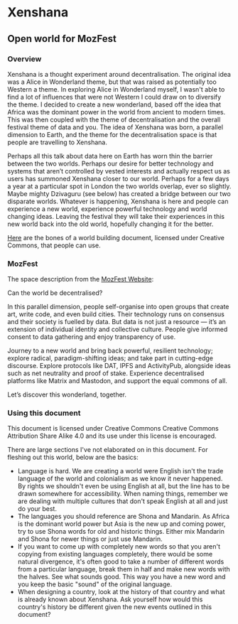 # Xenshana

## Open world for MozFest

### Overview
Xenshana is a thought experiment around decentralisation. The original idea was a Alice in Wonderland theme, but that was raised as potentially too Western a theme. In exploring Alice in Wonderland myself, I wasn't able to find a lot of influences that were not Western I could draw on to diversify the theme. I decided to create a new wonderland, based off the idea that Africa was the dominant power in the world from ancient to modern times. This was then coupled with the theme of decentralisation and the overall festival theme of data and you. The idea of Xenshana was born, a parallel dimension to Earth, and the theme for the decentralisation space is that people are travelling to Xenshana. 

Perhaps all this talk about data here on Earth has worn thin the barrier between the two worlds. Perhaps our desire for better technology and systems that aren’t controlled by vested interests and actually respect us as users has summoned Xenshana closer to our world. Perhaps for a few days a year at a particular spot in London the two worlds overlap, ever so slightly. Maybe mighty Dzivaguru (see below) has created a bridge between our two disparate worlds. Whatever is happening, Xenshana is here and people can experience a new world, experience powerful technology and  world changing ideas. Leaving the festival they will take their experiences in this new world back into the old world, hopefully changing it for the better.

[Here](https://github.com/KadeMorton/Xenshana/blob/master/world_building_document.md) are the bones of a world building document, licensed under Creative Commons, that people can use.

### MozFest

The space description from the [MozFest Website](https://mozillafestival.org/spaces#Decentralisation):

Can the world be decentralised?

In this parallel dimension, people self-organise into open groups that create art, write code, and even build cities. Their technology runs on consensus and their society is fuelled by data. But data is not just a resource — it’s an extension of individual identity and collective culture. People give informed consent to data gathering and enjoy transparency of use.

Journey to a new world and bring back powerful, resilient technology; explore radical, paradigm-shifting ideas; and take part in cutting-edge discourse. Explore protocols like DAT, IPFS and ActivityPub, alongside ideas such as net neutrality and proof of stake. Experience decentralised platforms like Matrix and Mastodon, and support the equal commons of all.

Let’s discover this wonderland, together.

### Using this document

This document is licensed under Creative Commons Creative Commons Attribution Share Alike 4.0 and its use under this license is encouraged. 

There are large sections I've not elaborated on in this document. For fleshing out this world, below are the basics:

* Language is hard. We are creating a world were English isn't the trade language of the world and colonialism as we know it never happened. By rights we shouldn't even be using English at all, but the line has to be drawn somewhere for accessibility. When naming things, remember we are dealing with multiple cultures that don't speak English at all and just do your best.
* The languages you should reference are Shona and Mandarin. As Africa is the dominant world power but Asia is the new up and coming power, try to use Shona words for old and historic things. Either mix Mandarin and Shona for newer things or just use Mandarin.
* If you want to come up with completely new words so that you aren't copying from existing languages completely, there would be some natural divergence, it's often good to take a number of different words from a particular language, break them in half and make new words with the halves. See what sounds good. This way you have a new word and you keep the basic "sound" of the original language.
* When designing a country, look at the history of that country and what is already known about Xenshana. Ask yourself how would this country's history be different given the new events outlined in this document?
